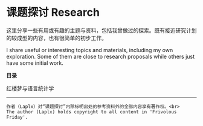 # 课题探讨 Research

这里分享一些有用或有趣的主题与资料，包括我曾做过的探索。既有接近研究计划的较成型的内容，也有很简单的初步工作。

I share useful or interesting topics and materials, including my own exploration. Some of them are close to research proposals while others just have some initial work.

**目录**

红楼梦与语言统计学

---

```{warning}注意
作者（Laplx）对“课题探讨”内除标明出处的参考资料外的全部内容享有著作权。<br>
The author (Laplx) holds copyright to all content in 'Frivolous Friday'.
```
